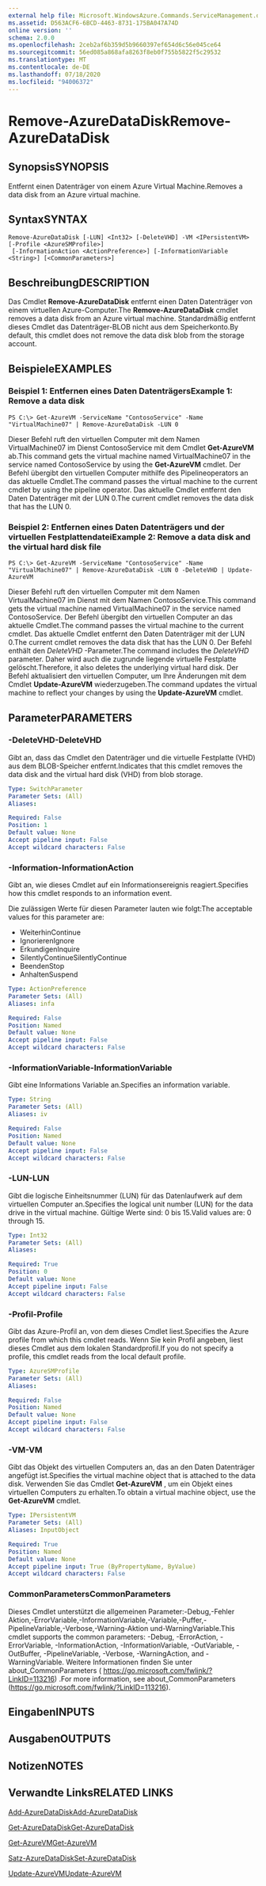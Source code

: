 ```yaml
---
external help file: Microsoft.WindowsAzure.Commands.ServiceManagement.dll-Help.xml
ms.assetid: D563ACF6-6BCD-4463-8731-175BA047A74D
online version: ''
schema: 2.0.0
ms.openlocfilehash: 2ceb2af6b359d5b9660397ef654d6c56e045ce64
ms.sourcegitcommit: 56ed085a868afa8263f8eb0f755b5822f5c29532
ms.translationtype: MT
ms.contentlocale: de-DE
ms.lasthandoff: 07/18/2020
ms.locfileid: "94006372"
---
```

# <span data-ttu-id="c4404-101">Remove-AzureDataDisk</span><span class="sxs-lookup"><span data-stu-id="c4404-101">Remove-AzureDataDisk</span></span>

## <span data-ttu-id="c4404-102">Synopsis</span><span class="sxs-lookup"><span data-stu-id="c4404-102">SYNOPSIS</span></span>
<span data-ttu-id="c4404-103">Entfernt einen Datenträger von einem Azure Virtual Machine.</span><span class="sxs-lookup"><span data-stu-id="c4404-103">Removes a data disk from an Azure virtual machine.</span></span>

## <span data-ttu-id="c4404-104">Syntax</span><span class="sxs-lookup"><span data-stu-id="c4404-104">SYNTAX</span></span>

```
Remove-AzureDataDisk [-LUN] <Int32> [-DeleteVHD] -VM <IPersistentVM> [-Profile <AzureSMProfile>]
 [-InformationAction <ActionPreference>] [-InformationVariable <String>] [<CommonParameters>]
```

## <span data-ttu-id="c4404-105">Beschreibung</span><span class="sxs-lookup"><span data-stu-id="c4404-105">DESCRIPTION</span></span>
<span data-ttu-id="c4404-106">Das Cmdlet **Remove-AzureDataDisk** entfernt einen Daten Datenträger von einem virtuellen Azure-Computer.</span><span class="sxs-lookup"><span data-stu-id="c4404-106">The **Remove-AzureDataDisk** cmdlet removes a data disk from an Azure virtual machine.</span></span>
<span data-ttu-id="c4404-107">Standardmäßig entfernt dieses Cmdlet das Datenträger-BLOB nicht aus dem Speicherkonto.</span><span class="sxs-lookup"><span data-stu-id="c4404-107">By default, this cmdlet does not remove the data disk blob from the storage account.</span></span>

## <span data-ttu-id="c4404-108">Beispiele</span><span class="sxs-lookup"><span data-stu-id="c4404-108">EXAMPLES</span></span>

### <span data-ttu-id="c4404-109">Beispiel 1: Entfernen eines Daten Datenträgers</span><span class="sxs-lookup"><span data-stu-id="c4404-109">Example 1: Remove a data disk</span></span>
```
PS C:\> Get-AzureVM -ServiceName "ContosoService" -Name "VirtualMachine07" | Remove-AzureDataDisk -LUN 0
```

<span data-ttu-id="c4404-110">Dieser Befehl ruft den virtuellen Computer mit dem Namen VirtualMachine07 im Dienst ContosoService mit dem Cmdlet **Get-AzureVM** ab.</span><span class="sxs-lookup"><span data-stu-id="c4404-110">This command gets the virtual machine named VirtualMachine07 in the service named ContosoService by using the **Get-AzureVM** cmdlet.</span></span>
<span data-ttu-id="c4404-111">Der Befehl übergibt den virtuellen Computer mithilfe des Pipelineoperators an das aktuelle Cmdlet.</span><span class="sxs-lookup"><span data-stu-id="c4404-111">The command passes the virtual machine to the current cmdlet by using the pipeline operator.</span></span>
<span data-ttu-id="c4404-112">Das aktuelle Cmdlet entfernt den Daten Datenträger mit der LUN 0.</span><span class="sxs-lookup"><span data-stu-id="c4404-112">The current cmdlet removes the data disk that has the LUN 0.</span></span>

### <span data-ttu-id="c4404-113">Beispiel 2: Entfernen eines Daten Datenträgers und der virtuellen Festplattendatei</span><span class="sxs-lookup"><span data-stu-id="c4404-113">Example 2: Remove a data disk and the virtual hard disk file</span></span>
```
PS C:\> Get-AzureVM -ServiceName "ContosoService" -Name "VirtualMachine07" | Remove-AzureDataDisk -LUN 0 -DeleteVHD | Update-AzureVM
```

<span data-ttu-id="c4404-114">Dieser Befehl ruft den virtuellen Computer mit dem Namen VirtualMachine07 im Dienst mit dem Namen ContosoService.</span><span class="sxs-lookup"><span data-stu-id="c4404-114">This command gets the virtual machine named VirtualMachine07 in the service named ContosoService.</span></span>
<span data-ttu-id="c4404-115">Der Befehl übergibt den virtuellen Computer an das aktuelle Cmdlet.</span><span class="sxs-lookup"><span data-stu-id="c4404-115">The command passes the virtual machine to the current cmdlet.</span></span>
<span data-ttu-id="c4404-116">Das aktuelle Cmdlet entfernt den Daten Datenträger mit der LUN 0.</span><span class="sxs-lookup"><span data-stu-id="c4404-116">The current cmdlet removes the data disk that has the LUN 0.</span></span>
<span data-ttu-id="c4404-117">Der Befehl enthält den *DeleteVHD* -Parameter.</span><span class="sxs-lookup"><span data-stu-id="c4404-117">The command includes the *DeleteVHD* parameter.</span></span>
<span data-ttu-id="c4404-118">Daher wird auch die zugrunde liegende virtuelle Festplatte gelöscht.</span><span class="sxs-lookup"><span data-stu-id="c4404-118">Therefore, it also deletes the underlying virtual hard disk.</span></span>
<span data-ttu-id="c4404-119">Der Befehl aktualisiert den virtuellen Computer, um Ihre Änderungen mit dem Cmdlet **Update-AzureVM** wiederzugeben.</span><span class="sxs-lookup"><span data-stu-id="c4404-119">The command updates the virtual machine to reflect your changes by using the **Update-AzureVM** cmdlet.</span></span>

## <span data-ttu-id="c4404-120">Parameter</span><span class="sxs-lookup"><span data-stu-id="c4404-120">PARAMETERS</span></span>

### <span data-ttu-id="c4404-121">-DeleteVHD</span><span class="sxs-lookup"><span data-stu-id="c4404-121">-DeleteVHD</span></span>
<span data-ttu-id="c4404-122">Gibt an, dass das Cmdlet den Datenträger und die virtuelle Festplatte (VHD) aus dem BLOB-Speicher entfernt.</span><span class="sxs-lookup"><span data-stu-id="c4404-122">Indicates that this cmdlet removes the data disk and the virtual hard disk (VHD) from blob storage.</span></span>

```yaml
Type: SwitchParameter
Parameter Sets: (All)
Aliases: 

Required: False
Position: 1
Default value: None
Accept pipeline input: False
Accept wildcard characters: False
```

### <span data-ttu-id="c4404-123">-Information</span><span class="sxs-lookup"><span data-stu-id="c4404-123">-InformationAction</span></span>
<span data-ttu-id="c4404-124">Gibt an, wie dieses Cmdlet auf ein Informationsereignis reagiert.</span><span class="sxs-lookup"><span data-stu-id="c4404-124">Specifies how this cmdlet responds to an information event.</span></span>

<span data-ttu-id="c4404-125">Die zulässigen Werte für diesen Parameter lauten wie folgt:</span><span class="sxs-lookup"><span data-stu-id="c4404-125">The acceptable values for this parameter are:</span></span>

- <span data-ttu-id="c4404-126">Weiterhin</span><span class="sxs-lookup"><span data-stu-id="c4404-126">Continue</span></span>
- <span data-ttu-id="c4404-127">Ignorieren</span><span class="sxs-lookup"><span data-stu-id="c4404-127">Ignore</span></span>
- <span data-ttu-id="c4404-128">Erkundigen</span><span class="sxs-lookup"><span data-stu-id="c4404-128">Inquire</span></span>
- <span data-ttu-id="c4404-129">SilentlyContinue</span><span class="sxs-lookup"><span data-stu-id="c4404-129">SilentlyContinue</span></span>
- <span data-ttu-id="c4404-130">Beenden</span><span class="sxs-lookup"><span data-stu-id="c4404-130">Stop</span></span>
- <span data-ttu-id="c4404-131">Anhalten</span><span class="sxs-lookup"><span data-stu-id="c4404-131">Suspend</span></span>

```yaml
Type: ActionPreference
Parameter Sets: (All)
Aliases: infa

Required: False
Position: Named
Default value: None
Accept pipeline input: False
Accept wildcard characters: False
```

### <span data-ttu-id="c4404-132">-InformationVariable</span><span class="sxs-lookup"><span data-stu-id="c4404-132">-InformationVariable</span></span>
<span data-ttu-id="c4404-133">Gibt eine Informations Variable an.</span><span class="sxs-lookup"><span data-stu-id="c4404-133">Specifies an information variable.</span></span>

```yaml
Type: String
Parameter Sets: (All)
Aliases: iv

Required: False
Position: Named
Default value: None
Accept pipeline input: False
Accept wildcard characters: False
```

### <span data-ttu-id="c4404-134">-LUN</span><span class="sxs-lookup"><span data-stu-id="c4404-134">-LUN</span></span>
<span data-ttu-id="c4404-135">Gibt die logische Einheitsnummer (LUN) für das Datenlaufwerk auf dem virtuellen Computer an.</span><span class="sxs-lookup"><span data-stu-id="c4404-135">Specifies the logical unit number (LUN) for the data drive in the virtual machine.</span></span>
<span data-ttu-id="c4404-136">Gültige Werte sind: 0 bis 15.</span><span class="sxs-lookup"><span data-stu-id="c4404-136">Valid values are: 0 through 15.</span></span>

```yaml
Type: Int32
Parameter Sets: (All)
Aliases: 

Required: True
Position: 0
Default value: None
Accept pipeline input: False
Accept wildcard characters: False
```

### <span data-ttu-id="c4404-137">-Profil</span><span class="sxs-lookup"><span data-stu-id="c4404-137">-Profile</span></span>
<span data-ttu-id="c4404-138">Gibt das Azure-Profil an, von dem dieses Cmdlet liest.</span><span class="sxs-lookup"><span data-stu-id="c4404-138">Specifies the Azure profile from which this cmdlet reads.</span></span>
<span data-ttu-id="c4404-139">Wenn Sie kein Profil angeben, liest dieses Cmdlet aus dem lokalen Standardprofil.</span><span class="sxs-lookup"><span data-stu-id="c4404-139">If you do not specify a profile, this cmdlet reads from the local default profile.</span></span>

```yaml
Type: AzureSMProfile
Parameter Sets: (All)
Aliases: 

Required: False
Position: Named
Default value: None
Accept pipeline input: False
Accept wildcard characters: False
```

### <span data-ttu-id="c4404-140">-VM</span><span class="sxs-lookup"><span data-stu-id="c4404-140">-VM</span></span>
<span data-ttu-id="c4404-141">Gibt das Objekt des virtuellen Computers an, das an den Daten Datenträger angefügt ist.</span><span class="sxs-lookup"><span data-stu-id="c4404-141">Specifies the virtual machine object that is attached to the data disk.</span></span>
<span data-ttu-id="c4404-142">Verwenden Sie das Cmdlet **Get-AzureVM** , um ein Objekt eines virtuellen Computers zu erhalten.</span><span class="sxs-lookup"><span data-stu-id="c4404-142">To obtain a virtual machine object, use the **Get-AzureVM** cmdlet.</span></span>

```yaml
Type: IPersistentVM
Parameter Sets: (All)
Aliases: InputObject

Required: True
Position: Named
Default value: None
Accept pipeline input: True (ByPropertyName, ByValue)
Accept wildcard characters: False
```

### <span data-ttu-id="c4404-143">CommonParameters</span><span class="sxs-lookup"><span data-stu-id="c4404-143">CommonParameters</span></span>
<span data-ttu-id="c4404-144">Dieses Cmdlet unterstützt die allgemeinen Parameter:-Debug,-Fehler Aktion,-ErrorVariable,-InformationVariable,-Variable,-Puffer,-PipelineVariable,-Verbose,-Warning-Aktion und-WarningVariable.</span><span class="sxs-lookup"><span data-stu-id="c4404-144">This cmdlet supports the common parameters: -Debug, -ErrorAction, -ErrorVariable, -InformationAction, -InformationVariable, -OutVariable, -OutBuffer, -PipelineVariable, -Verbose, -WarningAction, and -WarningVariable.</span></span> <span data-ttu-id="c4404-145">Weitere Informationen finden Sie unter about_CommonParameters ( https://go.microsoft.com/fwlink/?LinkID=113216) .</span><span class="sxs-lookup"><span data-stu-id="c4404-145">For more information, see about_CommonParameters (https://go.microsoft.com/fwlink/?LinkID=113216).</span></span>

## <span data-ttu-id="c4404-146">Eingaben</span><span class="sxs-lookup"><span data-stu-id="c4404-146">INPUTS</span></span>

## <span data-ttu-id="c4404-147">Ausgaben</span><span class="sxs-lookup"><span data-stu-id="c4404-147">OUTPUTS</span></span>

## <span data-ttu-id="c4404-148">Notizen</span><span class="sxs-lookup"><span data-stu-id="c4404-148">NOTES</span></span>

## <span data-ttu-id="c4404-149">Verwandte Links</span><span class="sxs-lookup"><span data-stu-id="c4404-149">RELATED LINKS</span></span>

[<span data-ttu-id="c4404-150">Add-AzureDataDisk</span><span class="sxs-lookup"><span data-stu-id="c4404-150">Add-AzureDataDisk</span></span>](./Add-AzureDataDisk.md)

[<span data-ttu-id="c4404-151">Get-AzureDataDisk</span><span class="sxs-lookup"><span data-stu-id="c4404-151">Get-AzureDataDisk</span></span>](./Get-AzureDataDisk.md)

[<span data-ttu-id="c4404-152">Get-AzureVM</span><span class="sxs-lookup"><span data-stu-id="c4404-152">Get-AzureVM</span></span>](./Get-AzureVM.md)

[<span data-ttu-id="c4404-153">Satz-AzureDataDisk</span><span class="sxs-lookup"><span data-stu-id="c4404-153">Set-AzureDataDisk</span></span>](./Set-AzureDataDisk.md)

[<span data-ttu-id="c4404-154">Update-AzureVM</span><span class="sxs-lookup"><span data-stu-id="c4404-154">Update-AzureVM</span></span>](./Update-AzureVM.md)


